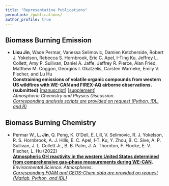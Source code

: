 ```yaml
---
title: "Representative Publications"
permalink: /publications/
author_profile: true
---
```


## Biomass Burning Emission
- **Lixu Jin**, Wade Permar, Vanessa Selimovic, Damien Ketcherside, Robert J. Yokelson, Rebecca S. Hornbrook, Eric C. Apel, I-Ting Ku, Jeffrey L. Collett, Amy P. Sullivan, Daniel A. Jaffe, Jeffrey R. Pierce, Alan Fried, Matthew M. Coggon, Georgios I. Gkatzelis, Carsten Warneke, Emily V. Fischer, and Lu Hu <br>
**Constraining emissions of volatile organic compounds from western US wildfires with WE-CAN and FIREX-AQ airborne observations.(submitted)** [[manuscript](https://github.com/jinlx/jinlx.github.io/blob/master/files/ACP_BBemission_wus_manuscript.pdf)] [[supplement](https://github.com/jinlx/jinlx.github.io/blob/master/files/ACP_BBemission_wus_supplement.pdf)] <br>
  *Atmospheric Chemistry and Physics Discussion*.<br>
  *[Corresponding analysis scripts are provided on request (Python, IDL, and R)](https://github.com/jinlx/Western-US-emission-packages)*<br>
## Biomass Burning Chemistry
- Permar W., **L. Jin**, Q. Peng, K. O’Dell, E. Lill, V. Selimovic, R. J. Yokelson, R. S. Hornbrook, A. J. Hills, E. C. Apel, I-T. Ku, Y. Zhou, B. C. Sive, A. P. Sullivan, J. L. Collett Jr., B. B. Palm, J. A. Thornton, F. Flocke, E. V. Fischer, L. Hu (2022) <br>
  **[Atmospheric OH reactivity in the western United States determined from comprehensive gas-phase measurements during WE-CAN](http://ToBeDone.com).** <br>
  *Environmental Science: Atmospheres*.<br>
  *[Corresponding F0AM and GEOS-Chem data are provided on request (Matlab, Python, and IDL)](http://ToBeDone.com)*<br>
  
  
  
  
